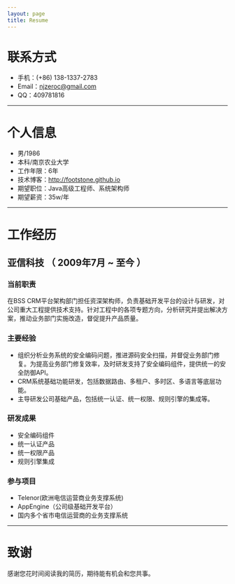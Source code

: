```yaml
---
layout: page
title: Resume
---
```


# 联系方式
- 手机：(+86) 138-1337-2783
- Email：njzeroc@gmail.com
- QQ：409781816

---

# 个人信息

 - 男/1986
 - 本科/南京农业大学 
 - 工作年限：6年
 - 技术博客：http://footstone.github.io
 - 期望职位：Java高级工程师、系统架构师
 - 期望薪资：35w/年

---

# 工作经历

## 亚信科技 （ 2009年7月 ~ 至今 ）

### 当前职责 
在BSS CRM平台架构部门担任资深架构师，负责基础开发平台的设计与研发，对公司重大工程提供技术支持。针对工程中的各项专题方向，分析研究并提出解决方案，推动业务部门实施改造，督促提升产品质量。

### 主要经验
- 组织分析业务系统的安全编码问题，推进源码安全扫描，并督促业务部门修复。为提高业务部门修复效率，及时研发支持了安全编码组件，提供统一的安全防御API。
- CRM系统基础功能研发，包括数据路由、多租户、多时区、多语言等底层功能。
- 主导研发公司基础产品，包括统一认证、统一权限、规则引擎的集成等。

### 研发成果 
- 安全编码组件
- 统一认证产品
- 统一权限产品
- 规则引擎集成

### 参与项目

- Telenor(欧洲电信运营商业务支撑系统)
- AppEngine（公司级基础开发平台）
- 国内多个省市电信运营商的业务支撑系统

---

# 致谢
感谢您花时间阅读我的简历，期待能有机会和您共事。